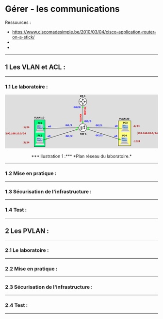# Gérer - les communications

Ressources :

* https://www.ciscomadesimple.be/2010/03/04/cisco-application-router-on-a-stick/
*
*

---

## 1 Les VLAN et ACL :

---

### 1.1 Le laboratoire :

![img](../images/Cisco/segment&filter/network-plan.png)
<div align="center">***Illustration 1 :*** *Plan réseau du laboratoire.*</div>

---

### 1.2 Mise en pratique :

---

### 1.3 Sécurisation de l'infrastructure :

---

### 1.4 Test :

---

## 2 Les PVLAN :

---

### 2.1 Le laboratoire :

---

### 2.2 Mise en pratique :

---

### 2.3 Sécurisation de l'infrastructure :

---

### 2.4 Test :

---
